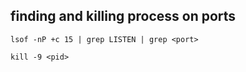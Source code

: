 

## finding and killing process on ports

```
lsof -nP +c 15 | grep LISTEN | grep <port>

kill -9 <pid>
```